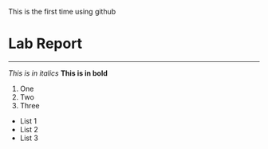 This is the first time using github
# **Lab Report**
---
*This is in italics*
**This is in bold**

1. One
2. Two
3. Three

* List 1
* List 2
* List 3


